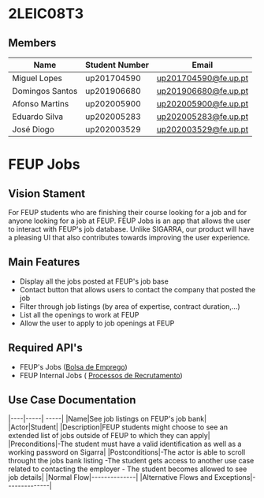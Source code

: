 # 2LEIC08T3

## Members

|Name|Student Number| Email|
|----|--------------| -----|
|Miguel Lopes| up201704590| up201704590@fe.up.pt|
|Domingos Santos| up201906680| up201906680@fe.up.pt|
|Afonso Martins| up202005900| up202005900@fe.up.pt|
|Eduardo Silva| up202005283| up202005283@fe.up.pt|
|José Diogo| up202003529| up202003529@fe.up.pt|

# FEUP Jobs

## Vision Stament

For FEUP students who are finishing their course looking for a job and for anyone looking for a job at FEUP. FEUP Jobs is an app that allows the user to interact with FEUP's job database. Unlike SIGARRA, our product will have a pleasing UI that also contributes towards improving the user experience.

## Main Features
 - Display all the jobs posted at FEUP's job base
 - Contact button that allows users to contact the company that posted the job
 - Filter through job listings (by area of expertise, contract duration,...)
 - List all the openings to work at FEUP
 - Allow the user to apply to job openings at FEUP

## Required API's
- FEUP's Jobs ([Bolsa de Emprego](https://sigarra.up.pt/feup/pt/WEB_BASE.GERA_PAGINA?P_pagina=19498))
- FEUP Internal Jobs ( [Processos de Recrutamento](https://sigarra.up.pt/feup/pt/cnt_cand_geral.concursos_list))

## Use Case Documentation

|----|-----| -----|
|Name|See job listings on FEUP's job bank|
|Actor|Student|
|Description|FEUP students might choose to see an extended list of jobs outside of FEUP to which they can apply|
|Preconditions|-The student must have a valid identification as well as a working password on Sigarra|
|Postconditions|-The actor is able to scroll throught the jobs bank listing -The student gets access to another use case related to contacting the employer - The student becomes allowed to see job details|
|Normal Flow|--------------|
|Alternative Flows and Exceptions|--------------|
